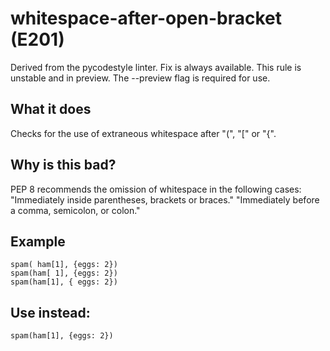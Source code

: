 # whitespace-after-open-bracket (E201)
Derived from the pycodestyle linter.
Fix is always available.
This rule is unstable and in preview. The --preview flag is required for use.
## What it does
Checks for the use of extraneous whitespace after "(", "[" or "{".
## Why is this bad?
PEP 8 recommends the omission of whitespace in the following cases:
"Immediately inside parentheses, brackets or braces."
"Immediately before a comma, semicolon, or colon."
## Example
```
spam( ham[1], {eggs: 2})
spam(ham[ 1], {eggs: 2})
spam(ham[1], { eggs: 2})
```
## Use instead:
```
spam(ham[1], {eggs: 2})
```